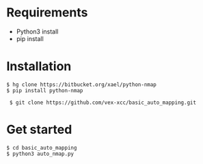 # Requirements


* Python3 install
* pip install 


# Installation 

```
$ hg clone https://bitbucket.org/xael/python-nmap
$ pip install python-nmap
```

```
 $ git clone https://github.com/vex-xcc/basic_auto_mapping.git

```
# Get started
```
$ cd basic_auto_mapping
$ python3 auto_nmap.py
```